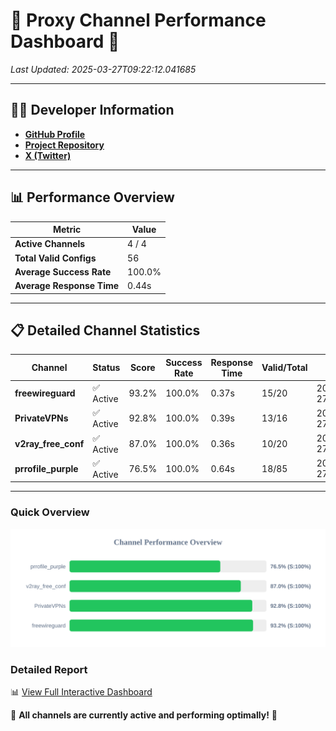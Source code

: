 # 🌟 Proxy Channel Performance Dashboard 🌟

_Last Updated: 2025-03-27T09:22:12.041685_

---

## 👩‍💻 Developer Information

- **[GitHub Profile](https://github.com/4n0nymou3)**  
- **[Project Repository](https://github.com/4n0nymou3/multi-proxy-config-fetcher)**  
- **[X (Twitter)](https://x.com/4n0nymou3)**  

---

## 📊 Performance Overview

| Metric                | Value       |
|-----------------------|-------------|
| **Active Channels**   | 4 / 4       |
| **Total Valid Configs** | 56          |
| **Average Success Rate** | 100.0%      |
| **Average Response Time** | 0.44s       |

---

## 📋 Detailed Channel Statistics

| Channel          | Status     | Score  | Success Rate | Response Time | Valid/Total | Last Success               |
|------------------|------------|--------|--------------|---------------|-------------|----------------------------|
| **freewireguard**  | ✅ Active  | 93.2%  | 100.0% | 0.37s         | 15/20       | 2025-03-27T09:22:12.039933 |
| **PrivateVPNs**  | ✅ Active  | 92.8%  | 100.0% | 0.39s         | 13/16       | 2025-03-27T09:22:11.645790 |
| **v2ray_free_conf**  | ✅ Active  | 87.0%  | 100.0% | 0.36s         | 10/20       | 2025-03-27T09:22:11.220967 |
| **prrofile_purple**  | ✅ Active  | 76.5%  | 100.0% | 0.64s         | 18/85       | 2025-03-27T09:22:10.822690 |

---

### Quick Overview
<div align="center">
  <a href="https://raw.githubusercontent.com/nullluser/NullRepo/refs/heads/main/assets/channel_stats_chart.svg">
    <img src="https://raw.githubusercontent.com/nullluser/NullRepo/refs/heads/main/assets/channel_stats_chart.svg" alt="Source Performance Statistics" width="800">
  </a>
</div>

### Detailed Report
📊 [View Full Interactive Dashboard](https://htmlpreview.github.io/?https://github.com/nullluser/NullRepo/blob/main/assets/performance_report.html)

🎉 **All channels are currently active and performing optimally!** 🎉
